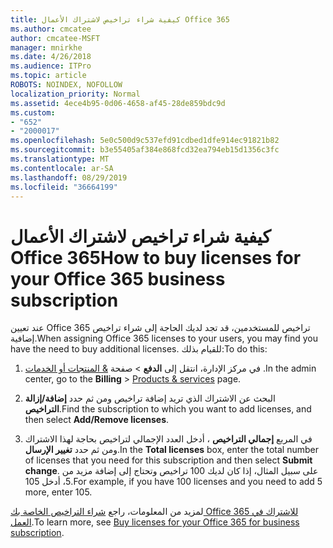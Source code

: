 ```yaml
---
title: كيفية شراء تراخيص لاشتراك الأعمال Office 365
ms.author: cmcatee
author: cmcatee-MSFT
manager: mnirkhe
ms.date: 4/26/2018
ms.audience: ITPro
ms.topic: article
ROBOTS: NOINDEX, NOFOLLOW
localization_priority: Normal
ms.assetid: 4ece4b95-0d06-4658-af45-28de859bdc9d
ms.custom:
- "652"
- "2000017"
ms.openlocfilehash: 5e0c500d9c537efd91cdbed1dfe914ec91821b82
ms.sourcegitcommit: b3e55405af384e868fcd32ea794eb15d1356c3fc
ms.translationtype: MT
ms.contentlocale: ar-SA
ms.lasthandoff: 08/29/2019
ms.locfileid: "36664199"
---
```

# <a name="how-to-buy-licenses-for-your-office-365-business-subscription"></a><span data-ttu-id="c7f09-102">كيفية شراء تراخيص لاشتراك الأعمال Office 365</span><span class="sxs-lookup"><span data-stu-id="c7f09-102">How to buy licenses for your Office 365 business subscription</span></span>

<span data-ttu-id="c7f09-103">عند تعيين Office 365 تراخيص للمستخدمين، قد تجد لديك الحاجة إلى شراء تراخيص إضافية.</span><span class="sxs-lookup"><span data-stu-id="c7f09-103">When assigning Office 365 licenses to your users, you may find you have the need to buy additional licenses.</span></span> <span data-ttu-id="c7f09-104">للقيام بذلك:</span><span class="sxs-lookup"><span data-stu-id="c7f09-104">To do this:</span></span>
  
1. <span data-ttu-id="c7f09-105">في مركز الإدارة، انتقل إلى **الدفع** \> صفحة [& المنتجات أو الخدمات](https://go.microsoft.com/fwlink/p/?linkid=842054) .</span><span class="sxs-lookup"><span data-stu-id="c7f09-105">In the admin center, go to the **Billing** \> [Products & services](https://go.microsoft.com/fwlink/p/?linkid=842054) page.</span></span>

2. <span data-ttu-id="c7f09-106">البحث عن الاشتراك الذي تريد إضافة تراخيص ومن ثم حدد **إضافة/إزالة التراخيص**.</span><span class="sxs-lookup"><span data-stu-id="c7f09-106">Find the subscription to which you want to add licenses, and then select **Add/Remove licenses**.</span></span>

3. <span data-ttu-id="c7f09-107">في المربع **إجمالي التراخيص** ، أدخل العدد الإجمالي لتراخيص بحاجة لهذا الاشتراك ومن ثم حدد **تغيير الإرسال**.</span><span class="sxs-lookup"><span data-stu-id="c7f09-107">In the **Total licenses** box, enter the total number of licenses that you need for this subscription and then select **Submit change**.</span></span> <span data-ttu-id="c7f09-108">على سبيل المثال، إذا كان لديك 100 تراخيص وتحتاج إلى إضافة مزيد من 5، أدخل 105.</span><span class="sxs-lookup"><span data-stu-id="c7f09-108">For example, if you have 100 licenses and you need to add 5 more, enter 105.</span></span>

<span data-ttu-id="c7f09-109">لمزيد من المعلومات، راجع [شراء التراخيص الخاصة بك Office 365 للاشتراك في العمل](https://docs.microsoft.com/office365/admin/subscriptions-and-billing/buy-licenses).</span><span class="sxs-lookup"><span data-stu-id="c7f09-109">To learn more, see [Buy licenses for your Office 365 for business subscription](https://docs.microsoft.com/office365/admin/subscriptions-and-billing/buy-licenses).</span></span>